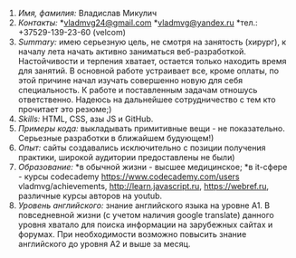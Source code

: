 1. *Имя, фамилия:* Владислав Микулич
2. *Контакты:* *vladmvg24@gmail.com
               *vladmvg@yandex.ru
						   *тел.: +37529-139-23-60 (velcom)	
3. *Summary:* имею серьезную цель, не смотря на занятость (хирург), к началу лета начать активно заниматься веб-разработкой. Настойчивости и терпения хватает, остается только находить время для занятий. В основной работе устраивает все, кроме оплаты, по этой причине начал изучать совершенно новую для себя специальность. К работе и поставленным задачам отношусь ответственно. Надеюсь на дальнейшее сотрудничество с тем кто прочитает это резюме;)    
4. *Skills:* HTML, CSS, азы JS и GitHub.
5. *Примеры кода:* выкладывать примитивные вещи - не показательно. Серьезные разработки в ближайшем будующем!)
6. *Опыт:* сайты создавались исключительно с позиции получения практики, широкой аудитории предоставлены не были) 
7. *Образование:* *в обычной жизни - высшее медицинское;
                  *в it-сфере - курсы codecademy https://www.codecademy.com/users vladmvg/achievements, http://learn.javascript.ru, https://webref.ru, различные курсы авторов на youtub.     
8. *Уровень английского:* знание английского языка на уровне А1. В повседневной жизни (с учетом наличия google translate) данного уровня хватало для поиска информации на зарубежных сайтах и форумах. При необходимости возможно повысить знание английского до уровня А2 и выше за месяц.